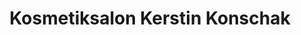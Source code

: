 ---
title: "Kosmetiksalon Kerstin Konschak"
url: /magdeburg/kosmetiksalon-kerstin-konschak/
shop: Kosmetik
---
